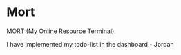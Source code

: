 # Mort
MORT (My Online Resource Terminal)

I have implemented my todo-list in the dashboard - Jordan
